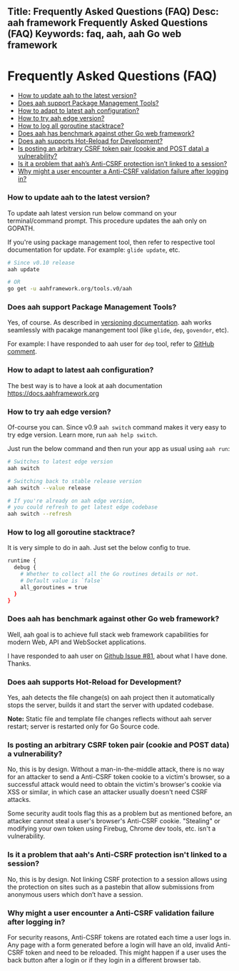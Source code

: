 Title: Frequently Asked Questions (FAQ)
Desc: aah framework Frequently Asked Questions (FAQ)
Keywords: faq, aah, aah Go web framework
---
# Frequently Asked Questions (FAQ)
  
  * [How to update aah to the latest version?](#how-to-update-aah-to-the-latest-version)
  * [Does aah support Package Management Tools?](#does-aah-support-package-management-tools)
  * [How to adapt to latest aah configuration?](#how-to-adapt-to-latest-aah-configuration)
  * [How to try aah edge version?](#how-to-try-aah-edge-version)
  * [How to log all goroutine stacktrace?](#how-to-log-all-goroutine-stacktrace)
  * [Does aah has benchmark against other Go web framework?](#does-aah-has-benchmark-against-other-go-web-framework)
  * [Does aah supports Hot-Reload for Development?](#does-aah-supports-hot-reload-for-development)
  * [Is posting an arbitrary CSRF token pair (cookie and POST data) a vulnerability?](#is-posting-an-arbitrary-csrf-token-pair-cookie-and-post-data-a-vulnerability)
  * [Is it a problem that aah’s Anti-CSRF protection isn’t linked to a session?](#is-it-a-problem-that-aah-s-anti-csrf-protection-isn-t-linked-to-a-session)
  * [Why might a user encounter a Anti-CSRF validation failure after logging in?](#why-might-a-user-encounter-a-anti-csrf-validation-failure-after-logging-in)

### How to update aah to the latest version?

To update aah latest version run below command on your terminal/command prompt. This procedure updates the aah only on GOPATH.

If you're using package management tool, then refer to respective tool documentation for update. For example: `glide update`, etc.

```bash
# Since v0.10 release
aah update

# OR
go get -u aahframework.org/tools.v0/aah
```

### Does aah support Package Management Tools?

Yes, of course. As described in [versioning documentation](versioning.html#package-management). aah works seamlessly with pacakge manangement tool (like `glide`, `dep`, `govendor`, etc).

For example: I have responded to aah user for `dep` tool, refer to [GitHub comment]({{aah_issues_url}}/109#issuecomment-327225582).

### How to adapt to latest aah configuration?

The best way is to have a look at aah documentation https://docs.aahframework.org

### How to try aah edge version?

Of-course you can. <span class="badge lb-sm">Since v0.9</span> `aah switch` command makes it very easy to try edge version. Learn more, run `aah help switch`.

Just run the below command and then run your app as usual using `aah run`:

```bash
# Switches to latest edge version
aah switch   

# Switching back to stable release version
aah switch --value release

# If you're already on aah edge version, 
# you could refresh to get latest edge codebase
aah switch --refresh
```

### How to log all goroutine stacktrace?

It is very simple to do in aah. Just set the below config to true.

```bash
runtime {
  debug {
    # Whether to collect all the Go routines details or not.
    # Default value is `false`
    all_goroutines = true
  }
}
```

### Does aah has benchmark against other Go web framework?

Well, aah goal is to achieve full stack web framework capabilities for modern Web, API and WebSocket applications.

I have responded to aah user on [Github Issue #81](https://github.com/go-aah/aah/issues/81#issuecomment-315589889), about what I have done. Thanks.

### Does aah supports Hot-Reload for Development?

Yes, aah detects the file change(s) on aah project then it automatically stops the server, builds it and start the server with updated codebase.

<div class="alert alert-info-blue">
<p><strong>Note:</strong> Static file and template file changes reflects without aah server restart; server is restarted only for Go Source code.</p>
</div>

### Is posting an arbitrary CSRF token pair (cookie and POST data) a vulnerability?

No, this is by design. Without a man-in-the-middle attack, there is no way for an attacker to send a Anti-CSRF token cookie to a victim's browser, so a successful attack would need to obtain the victim's browser's cookie via XSS or similar, in which case an attacker usually doesn't need CSRF attacks.

Some security audit tools flag this as a problem but as mentioned before, an attacker cannot steal a user's browser's Anti-CSRF cookie. "Stealing" or modifying your own token using Firebug, Chrome dev tools, etc. isn't a vulnerability.

### Is it a problem that aah's Anti-CSRF protection isn't linked to a session?

No, this is by design. Not linking CSRF protection to a session allows using the protection on sites such as a pastebin that allow submissions from anonymous users which don’t have a session.

### Why might a user encounter a Anti-CSRF validation failure after logging in?

For security reasons, Anti-CSRF tokens are rotated each time a user logs in. Any page with a form generated before a login will have an old, invalid Anti-CSRF token and need to be reloaded. This might happen if a user uses the back button after a login or if they login in a different browser tab.
